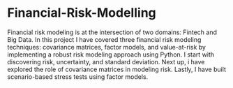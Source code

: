# Financial-Risk-Modelling
Financial risk modeling is at the intersection of two domains: Fintech and Big Data. In this project I have covered three financial risk modeling techniques: covariance matrices, factor models, and value-at-risk by implementing a robust risk modeling approach using Python. I start with discovering risk, uncertainty, and standard deviation. Next up, i have explored the role of covariance matrices in modeling risk. Lastly, I have built scenario-based stress tests using factor models.  
